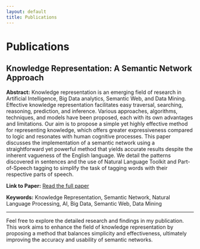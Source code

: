 ```yaml
---
layout: default
title: Publications
---
```


# Publications

## Knowledge Representation: A Semantic Network Approach

**Abstract:**
Knowledge representation is an emerging field of research in Artificial Intelligence, Big Data analytics, Semantic Web, and Data Mining. Effective knowledge representation facilitates easy traversal, searching, reasoning, prediction, and inference. Various approaches, algorithms, techniques, and models have been proposed, each with its own advantages and limitations. Our aim is to propose a simple yet highly effective method for representing knowledge, which offers greater expressiveness compared to logic and resonates with human cognitive processes. This paper discusses the implementation of a semantic network using a straightforward yet powerful method that yields accurate results despite the inherent vagueness of the English language. We detail the patterns discovered in sentences and the use of Natural Language Toolkit and Part-of-Speech tagging to simplify the task of tagging words with their respective parts of speech.

**Link to Paper:**
[Read the full paper](https://www.ijeat.org/wp-content/uploads/papers/v10i1/A17981010120.pdf)

**Keywords:** Knowledge Representation, Semantic Network, Natural Language Processing, AI, Big Data, Semantic Web, Data Mining

---

Feel free to explore the detailed research and findings in my publication. This work aims to enhance the field of knowledge representation by proposing a method that balances simplicity and effectiveness, ultimately improving the accuracy and usability of semantic networks.
